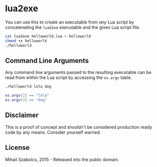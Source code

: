 lua2exe
=======
You can use this to create an executable from *any* Lua script by concatenating
the `lua2exe` executable and the given Lua script file.

```bash
cat lua2exe helloworld.lua > helloworld
chmod +x helloworld
./helloworld
```

Command Line Arguments
----------------------
Any command line arguments passed to the resulting executable can be read
from within the Lua script by accessing the `os.argv` table.

```bash
./helloworld lola dog
```

```lua
os.argv[2] == "lola"
os.argv[3] == "dog"
```

Disclaimer
----------
This is a proof of concept and shouldn't be considered production ready code
by any means. Consider yourself warned.

License
-------
Mihail Szabolcs, 2015 - Released into the public domain.
